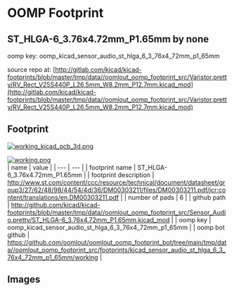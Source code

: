 # OOMP Footprint  
## ST_HLGA-6_3.76x4.72mm_P1.65mm  by none  
  
oomp key: oomp_kicad_sensor_audio_st_hlga_6_3_76x4_72mm_p1_65mm  
  
source repo at: [http://gitlab.com/kicad/kicad-footprints/blob/master/tmp/data//oomlout_oomp_footprint_src/Varistor.pretty/RV_Rect_V25S440P_L26.5mm_W8.2mm_P12.7mm.kicad_mod](http://gitlab.com/kicad/kicad-footprints/blob/master/tmp/data//oomlout_oomp_footprint_src/Varistor.pretty/RV_Rect_V25S440P_L26.5mm_W8.2mm_P12.7mm.kicad_mod)  
## Footprint  
  
[![working_kicad_pcb_3d.png](working_kicad_pcb_3d_600.png)](working_kicad_pcb_3d.png)  
  
[![working.png](working_600.png)](working.png)  
| name | value | 
| --- | --- | 
| footprint name | ST_HLGA-6_3.76x4.72mm_P1.65mm | 
| footprint description | http://www.st.com/content/ccc/resource/technical/document/datasheet/group3/27/62/48/98/44/54/4d/36/DM00303211/files/DM00303211.pdf/jcr:content/translations/en.DM00303211.pdf | 
| number of pads | 6 | 
| github path | http://github.com/kicad/kicad-footprints/blob/master/tmp/data//oomlout_oomp_footprint_src/Sensor_Audio.pretty/ST_HLGA-6_3.76x4.72mm_P1.65mm.kicad_mod | 
| oomp key | oomp_kicad_sensor_audio_st_hlga_6_3_76x4_72mm_p1_65mm | 
| oomp bot github | https://github.com/oomlout/oomlout_oomp_footprint_bot/tree/main/tmp/data//oomlout_oomp_footprint_src/footprints/kicad_sensor_audio_st_hlga_6_3_76x4_72mm_p1_65mm/working | 
## Images  
